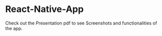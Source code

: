 # React-Native-App
Check out the Presentation pdf to see Screenshots and functionalities of the app.

